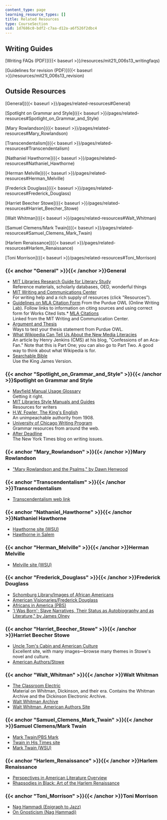 ```yaml
---
content_type: page
learning_resource_types: []
title: Related Resources
type: CourseSection
uid: 1d7686c0-bdf2-c7aa-d12a-a6f526f2dbc4
---
```


Writing Guides
--------------

[Writing FAQs (PDF)]({{< baseurl >}}/resources/mit21l_006s13_writingfaqs)

[Guidelines for revision (PDF)]({{< baseurl >}}/resources/mit21l_006s13_revision)

Outside Resources
-----------------

[General]({{< baseurl >}}/pages/related-resources#General)

[Spotlight on Grammar and Style]({{< baseurl >}}/pages/related-resources#Spotlight_on_Grammar_and_Style)

[Mary Rowlandson]({{< baseurl >}}/pages/related-resources#Mary_Rowlandson)

[Transcendentalism]({{< baseurl >}}/pages/related-resources#Transcendentalism)

[Nathaniel Hawthorne]({{< baseurl >}}/pages/related-resources#Nathaniel_Hawthorne)

[Herman Melville]({{< baseurl >}}/pages/related-resources#Herman_Melville)

[Frederick Douglass]({{< baseurl >}}/pages/related-resources#Frederick_Douglass)

[Harriet Beecher Stowe]({{< baseurl >}}/pages/related-resources#Harriet_Beecher_Stowe)

[Walt Whitman]({{< baseurl >}}/pages/related-resources#Walt_Whitman)

[Samuel Clemens/Mark Twain]({{< baseurl >}}/pages/related-resources#Samuel_Clemens_Mark_Twain)

[Harlem Renaissance]({{< baseurl >}}/pages/related-resources#Harlem_Renaissance)

[Toni Morrison]({{< baseurl >}}/pages/related-resources#Toni_Morrison)

### {{< anchor "General" >}}{{< /anchor >}}General

*   [MIT Libraries Research Guide for Literary Study](http://libguides.mit.edu/lit)  
    Reference materials, scholarly databases, OED, wonderful things
*   [MIT Writing and Communications Center](http://cmsw.mit.edu/writing-and-communication-center/)  
    For writing help and a rich supply of resources (click "Resources").
*   [Guidelines on MLA Citation Form](http://owl.english.purdue.edu/owl/resource/747/01/)
From the Purdue OWL (Online Writing Lab). Follow links to information on citing sources and using correct form for Works Cited lists.*   [MLA Citations](http://writing.wisc.edu/Handbook/DocMLA.html)  
    Linked from the MIT Writing and Communication Center.
*   [Argument and Thesis](http://owl.english.purdue.edu/owl/owlprint/588/)  
    Ways to test your thesis statement from Purdue OWL.
*   [What Wikipedia Can Tell Us About the New Media Literacies](http://henryjenkins.org/2007/06/what_wikipedia_can_teach_us_ab.html)  
    An article by Henry Jenkins (CMS) at his blog, "Confessions of an Aca-Fan." Note that this is Part One; you can also go to Part Two. A good way to think about what Wikipedia is for.
*   [Searchable Bible](http://www.biblestudytools.com/)  
    Use the King James Version.

### {{< anchor "Spotlight_on_Grammar_and_Style" >}}{{< /anchor >}}Spotlight on Grammar and Style

*   [Mayfield Manual Usage Glossary](http://www.mhhe.com/mayfieldpub/tsw/home.htm)  
    Getting it right.
*   [MIT Libraries Style Manuals and Guides](http://libguides.mit.edu/content.php?pid=80743&sid=598619)  
    Resources for writers
*   [H.W. Fowler, The King's English](http://www.bartleby.com/116/)  
    An unimpeachable authority from 1908.
*   [University of Chicago Writing Program](https://www.scribd.com/document/283734001/Grammar-Resources-University-of-Chicago-Writing-Program)  
    Grammar resources from around the web.
*   [After Deadline](http://afterdeadline.blogs.nytimes.com/2009/08/04/subject-meet-verb/?_r=0)  
    The New York Times blog on writing issues.

### {{< anchor "Mary_Rowlandson" >}}{{< /anchor >}}Mary Rowlandson

*   ["Mary Rowlandson and the Psalms," by Dawn Henwood](http://gateway.proquest.com/openurl?ctx_ver=Z39.88-2003&xri:pqil:res_ver=0.2&res_id=xri:lion-us&rft_id=xri:lion:ft:mla:R03047963:0)

### {{< anchor "Transcendentalism" >}}{{< /anchor >}}Transcendentalism

*   [Transcendentalism web link](https://plato.stanford.edu/entries/transcendentalism/)

### {{< anchor "Nathaniel_Hawthorne" >}}{{< /anchor >}}Nathaniel Hawthorne

*   [Hawthorne site (WSU)](http://public.wsu.edu/~campbelld/amlit/hawthor.htm)
*   [Hawthorne in Salem](http://www.hawthorneinsalem.org/)

### {{< anchor "Herman_Melville" >}}{{< /anchor >}}Herman Melville

*   [Melville site (WSU)](http://public.wsu.edu/~campbelld/amlit/melville.htm)

### {{< anchor "Frederick_Douglass" >}}{{< /anchor >}}Frederick Douglass

*   [Schomburg Library/Images of African Americans](https://www.nypl.org/about/locations/schomburg/digital-schomburg/images)
*   [American Visionaries/Frederick Douglass](https://www.nps.gov/museum/exhibits/douglass/visionary.html)
*   [Africans in America (PBS)](http://www.pbs.org/wgbh/aia/part4/4p1539.html)
*   ['I Was Born': Slave Narratives, Their Status as Autobiography and as Literature," by James Olney](http://www.jstor.org/stable/2930678)

### {{< anchor "Harriet_Beecher_Stowe" >}}{{< /anchor >}}Harriet Beecher Stowe

*   [Uncle Tom's Cabin and American Culture](http://utc.iath.virginia.edu/)  
    Excellent site, with many images—browse many themes in Stowe's novel and culture.
*   [American Authors/Stowe](http://public.wsu.edu/~campbelld/amlit/stowe.htm)

### {{< anchor "Walt_Whitman" >}}{{< /anchor >}}Walt Whitman

*   [The Classroom Electric](http://www.classroomelectric.org/intro.html)  
    Material on Whitman, Dickinson, and their era. Contains the Whitman Archive and the Dickinson Electronic Archive.
*   [Walt Whitman Archive](http://www.whitmanarchive.org/)
*   [Walt Whitman, American Authors Site](http://public.wsu.edu/~campbelld/amlit/whitman.htm)

### {{< anchor "Samuel_Clemens_Mark_Twain" >}}{{< /anchor >}}Samuel Clemens/Mark Twain

*   [Mark Twain/PBS Mark](http://www.pbs.org/marktwain/index.html)
*   [Twain in His Times site](http://twain.lib.virginia.edu/index2.html)
*   [Mark Twain (WSU)](http://public.wsu.edu/~campbelld/amlit/twain.htm)

### {{< anchor "Harlem_Renaissance" >}}{{< /anchor >}}Harlem Renaissance

*   [Perspectives in American Literature Overview](https://www.paulreuben.website/pal/chap9/9intro.html)
*   [Rhapsodies in Black: Art of the Harlem Renaissance](http://new.diaspora-artists.net/display_item.php?id=242&table=exhibitions&linkphrase=Rhapsodies+in+Black%3A+Art+of+the+Harlem+Renaissance)

### {{< anchor "Toni_Morrison" >}}{{< /anchor >}}Toni Morrison

*   [Nag Hammadi (Epigraph to Jazz)](http://www.gnosis.org/naghamm/thunder.html)
*   [On Gnosticism (Nag Hammadi)](http://www.pbs.org/wgbh/pages/frontline/shows/religion/story/pagels.html)